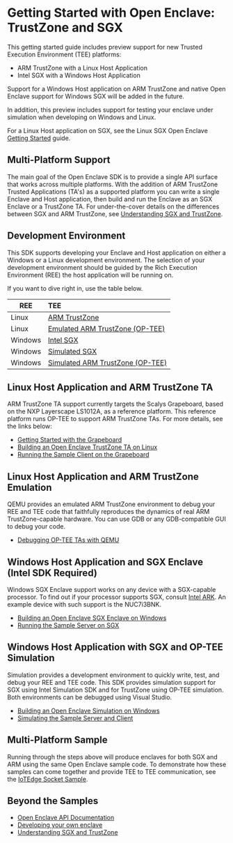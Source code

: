 Getting Started with Open Enclave: TrustZone and SGX
=========================================

This getting started guide includes preview support for new Trusted Execution
Environment (TEE) platforms:

* ARM TrustZone with a Linux Host Application
* Intel SGX with a Windows Host Application

Support for a Windows Host application on ARM TrustZone and native Open Enclave
support for Windows SGX will be added in the future.

In addition, this preview includes support for testing your enclave under
simulation when developing on Windows and Linux. 

For a Linux Host application on SGX, see the Linux SGX Open Enclave [Getting
Started](../../docs/GettingStartedDocs/GettingStarted.md) guide.

## Multi-Platform Support

The main goal of the Open Enclave SDK is to provide a single API surface that
works across multiple platforms. With the addition of ARM TrustZone Trusted
Applications (TA's) as a supported platform you can write a single Enclave and
Host application, then build and run the Enclave as an SGX Enclave or a
TrustZone TA. For under-the-cover details on the differences between SGX and ARM
TrustZone, see [Understanding SGX and TrustZone](sgx_trustzone_arch.md).

## Development Environment

This SDK supports developing your Enclave and Host application on either a
Windows or a Linux development environment. The selection of your development
environment should be guided by the Rich Execution Environment (REE) the host
application will be running on. 

If you want to dive right in, use the table below.

| REE     | TEE                                                                  |
| ------- | :------------------------------------------------------------------- |
| Linux   | [ARM TrustZone](linux_arm_dev.md)                                    |
| Linux   | [Emulated ARM TrustZone (OP-TEE)](ta_debugging_qemu.md)              |
| Windows | [Intel SGX](win_sgx_dev.md)                                          |
| Windows | [Simulated SGX](win_sgx_dev.md#sgx-simulation)                       |
| Windows | [Simulated ARM TrustZone (OP-TEE)](win_sgx_dev.md#op-tee-simulation) |

## Linux Host Application and ARM TrustZone TA

ARM TrustZone TA support currently targets the Scalys Grapeboard, based on the
NXP Layerscape LS1012A, as a reference platform. This reference platform runs
OP-TEE to support ARM TrustZone TAs. For more details, see the links below: 

* [Getting Started with the Grapeboard](grapeboard.md)
* [Building an Open Enclave TrustZone TA on Linux](linux_arm_dev.md)
* [Running the Sample Client on the
  Grapeboard](sample_sockets.md#building-for-grapeboard)

## Linux Host Application and ARM TrustZone Emulation

QEMU provides an emulated ARM TrustZone environment to debug your REE and TEE
code that faithfully reproduces the dynamics of real ARM TrustZone-capable
hardware. You can use GDB or any GDB-compatible GUI to debug your code.

* [Debugging OP-TEE TAs with QEMU](ta_debugging_qemu.md)

## Windows Host Application and SGX Enclave (Intel SDK Required)

Windows SGX Enclave support works on any device with a SGX-capable processor. To
find out if your processor supports SGX, consult [Intel
ARK](https://ark.intel.com). An example device with such support is the
NUC7i3BNK.

* [Building an Open Enclave SGX Enclave on Windows](win_sgx_dev.md)
* [Running the Sample Server on SGX](sample_sockets.md#building-for-sgx)

## Windows Host Application with SGX and OP-TEE Simulation

Simulation provides a development environment to quickly write, test, and debug
your REE and TEE code. This SDK provides simulation support for SGX using Intel
Simulation SDK and for TrustZone using OP-TEE simulation. Both environments can
be debugged using Visual Studio.

* [Building an Open Enclave Simulation on Windows](win_sgx_dev.md#simulation)
* [Simulating the Sample Server and
  Client](sample_sockets.md#building-for-simulation)

## Multi-Platform Sample

Running through the steps above will produce enclaves for both SGX and ARM using
the same Open Enclave sample code. To demonstrate how these samples can come
together and provide TEE to TEE communication, see the [IoTEdge Socket
Sample](sample_edge_sockets.md).

## Beyond the Samples
* [Open Enclave API Documentation](openenclaveapi.md)
* [Developing your own enclave](new_platform_dev.md)
* [Understanding SGX and TrustZone](sgx_trustzone_arch.md)

